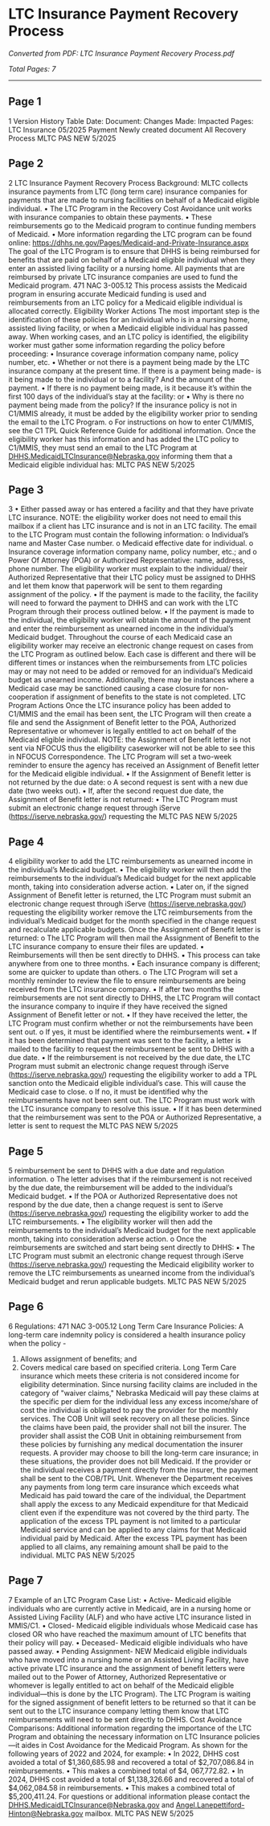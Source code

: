 # LTC Insurance Payment Recovery Process

*Converted from PDF: LTC Insurance Payment Recovery Process.pdf*

*Total Pages: 7*

---


## Page 1

1
Version History Table
Date: Document: Changes Made: Impacted Pages:
LTC Insurance
05/2025 Payment Newly created document All
Recovery Process
MLTC PAS NEW 5/2025



## Page 2

2
LTC Insurance Payment Recovery
Process
Background: MLTC collects insurance payments from LTC (long term care) insurance
companies for payments that are made to nursing facilities on behalf of a Medicaid eligible
individual.
• The LTC Program in the Recovery Cost Avoidance unit works with insurance companies
to obtain these payments.
• These reimbursements go to the Medicaid program to continue funding members of
Medicaid.
• More information regarding the LTC program can be found online:
https://dhhs.ne.gov/Pages/Medicaid-and-Private-Insurance.aspx
The goal of the LTC Program is to ensure that DHHS is being reimbursed for benefits that are
paid on behalf of a Medicaid eligible individual when they enter an assisted living facility or a
nursing home. All payments that are reimbursed by private LTC insurance companies are used to
fund the Medicaid program. 471 NAC 3-005.12
This process assists the Medicaid program in ensuring accurate Medicaid funding is used and
reimbursements from an LTC policy for a Medicaid eligible individual is allocated correctly.
Eligibility Worker Actions
The most important step is the identification of these policies for an individual who is in a
nursing home, assisted living facility, or when a Medicaid eligible individual has passed away.
When working cases, and an LTC policy is identified, the eligibility worker must gather some
information regarding the policy before proceeding:
• Insurance coverage information company name, policy number, etc.
• Whether or not there is a payment being made by the LTC insurance company at the
present time. If there is a payment being made- is it being made to the individual or to a
facility? And the amount of the payment.
• If there is no payment being made, is it because it’s within the first 100 days of the
individual’s stay at the facility: or
• Why is there no payment being made from the policy?
If the insurance policy is not in C1/MMIS already, it must be added by the eligibility worker
prior to sending the email to the LTC Program.
o For instructions on how to enter C1/MMIS, see the C1 TPL Quick Reference Guide for
additional information.
Once the eligibility worker has this information and has added the LTC policy to C1/MMIS, they
must send an email to the LTC Program at DHHS.MedicaidLTCInsurance@Nebraska.gov
informing them that a Medicaid eligible individual has:
MLTC PAS NEW 5/2025



## Page 3

3
• Either passed away or has entered a facility and that they have private LTC insurance.
NOTE: the eligibility worker does not need to email this mailbox if a client has LTC
insurance and is not in an LTC facility.
The email to the LTC Program must contain the following information:
o Individual’s name and Master Case number.
o Medicaid effective date for individual.
o Insurance coverage information company name, policy number, etc.; and
o Power Of Attorney (POA) or Authorized Representative: name, address,
phone number.
The eligibility worker must explain to the individual/ their Authorized Representative that their
LTC policy must be assigned to DHHS and let them know that paperwork will be sent to them
regarding assignment of the policy.
• If the payment is made to the facility, the facility will need to forward the payment to
DHHS and can work with the LTC Program through their process outlined below.
• If the payment is made to the individual, the eligibility worker will obtain the amount of
the payment and enter the reimbursement as unearned income in the individual’s
Medicaid budget.
Throughout the course of each Medicaid case an eligibility worker may receive an electronic
change request on cases from the LTC Program as outlined below. Each case is different and
there will be different times or instances when the reimbursements from LTC policies may or
may not need to be added or removed for an individual’s Medicaid budget as unearned income.
Additionally, there may be instances where a Medicaid case may be sanctioned causing a case
closure for non-cooperation if assignment of benefits to the state is not completed.
LTC Program Actions
Once the LTC insurance policy has been added to C1/MMIS and the email has been sent, the
LTC Program will then create a file and send the Assignment of Benefit letter to the POA,
Authorized Representative or whomever is legally entitled to act on behalf of the Medicaid
eligible individual.
NOTE: the Assignment of Benefit letter is not sent via NFOCUS thus the eligibility caseworker
will not be able to see this in NFOCUS Correspondence.
The LTC Program will set a two-week reminder to ensure the agency has received an Assignment
of Benefit letter for the Medicaid eligible individual.
• If the Assignment of Benefit letter is not returned by the due date:
o A second request is sent with a new due date (two weeks out).
▪ If, after the second request due date, the Assignment of Benefit letter is not
returned:
• The LTC Program must submit an electronic change request
through iServe (https://iserve.nebraska.gov/) requesting the
MLTC PAS NEW 5/2025



## Page 4

4
eligibility worker to add the LTC reimbursements as unearned
income in the individual’s Medicaid budget.
• The eligibility worker will then add the reimbursements to the
individual’s Medicaid budget for the next applicable month, taking
into consideration adverse action.
▪ Later on, if the signed Assignment of Benefit letter is returned, the LTC
Program must submit an electronic change request through iServe
(https://iserve.nebraska.gov/) requesting the eligibility worker remove the
LTC reimbursements from the individual’s Medicaid budget for the month
specified in the change request and recalculate applicable budgets.
Once the Assignment of Benefit letter is returned:
o The LTC Program will then mail the Assignment of Benefit to the LTC insurance
company to ensure their files are updated.
▪ Reimbursements will then be sent directly to DHHS.
▪ This process can take anywhere from one to three months.
• Each insurance company is different; some are quicker to update
than others.
o The LTC Program will set a monthly reminder to review the file to ensure
reimbursements are being received from the LTC insurance company.
▪ If after two months the reimbursements are not sent directly to DHHS, the
LTC Program will contact the insurance company to inquire if they have
received the signed Assignment of Benefit letter or not.
• If they have received the letter, the LTC Program must confirm
whether or not the reimbursements have been sent out.
o If yes, it must be identified where the reimbursements went.
▪ If it has been determined that payment was sent to
the facility, a letter is mailed to the facility to
request the reimbursement be sent to DHHS with a
due date.
• If the reimbursement is not received by the
due date, the LTC Program must submit an
electronic change request through iServe
(https://iserve.nebraska.gov/) requesting the
eligibility worker to add a TPL sanction onto
the Medicaid eligible individual’s case. This
will cause the Medicaid case to close.
o If no, it must be identified why the reimbursements have
not been sent out. The LTC Program must work with the
LTC insurance company to resolve this issue.
▪ If it has been determined that the reimbursement
was sent to the POA or Authorized
Representative, a letter is sent to request the
MLTC PAS NEW 5/2025



## Page 5

5
reimbursement be sent to DHHS with a due date
and regulation information.
o The letter advises that if the
reimbursement is not received by the
due date, the reimbursement will be
added to the individual’s Medicaid
budget.
• If the POA or Authorized Representative
does not respond by the due date, then a
change request is sent to iServe
(https://iserve.nebraska.gov/) requesting the
eligibility worker to add the LTC
reimbursements.
• The eligibility worker will then add the
reimbursements to the individual’s Medicaid
budget for the next applicable month, taking
into consideration adverse action.
o Once the reimbursements are switched and start being sent
directly to DHHS:
▪ The LTC Program must submit an electronic change
request through iServe (https://iserve.nebraska.gov/)
requesting the Medicaid eligibility worker to
remove the LTC reimbursements as unearned
income from the individual’s Medicaid budget and
rerun applicable budgets.
MLTC PAS NEW 5/2025



## Page 6

6
Regulations:
471 NAC 3-005.12
Long Term Care Insurance Policies: A long-term care indemnity policy is considered a health
insurance policy when the policy -
1. Allows assignment of benefits; and
2. Covers medical care based on specified criteria.
Long Term Care insurance which meets these criteria is not considered income for eligibility
determination.
Since nursing facility claims are included in the category of "waiver claims," Nebraska Medicaid
will pay these claims at the specific per diem for the individual less any excess income/share of
cost the individual is obligated to pay the provider for the monthly services. The COB Unit will
seek recovery on all these policies. Since the claims have been paid, the provider shall not bill
the insurer. The provider shall assist the COB Unit in obtaining reimbursement from these
policies by furnishing any medical documentation the insurer requests.
A provider may choose to bill the long-term care insurance; in these situations, the provider does
not bill Medicaid.
If the provider or the individual receives a payment directly from the insurer, the payment shall
be sent to the COB/TPL Unit.
Whenever the Department receives any payments from long term care insurance which exceeds
what Medicaid has paid toward the care of the individual, the Department shall apply the excess
to any Medicaid expenditure for that Medicaid client even if the expenditure was not covered by
the third party. The application of the excess TPL payment is not limited to a particular Medicaid
service and can be applied to any claims for that Medicaid individual paid by Medicaid. After the
excess TPL payment has been applied to all claims, any remaining amount shall be paid to the
individual.
MLTC PAS NEW 5/2025



## Page 7

7
Example of an LTC Program Case List:
• Active- Medicaid eligible individuals who are currently active in Medicaid, are in a
nursing home or Assisted Living Facility (ALF) and who have active LTC insurance
listed in MMIS/C1.
• Closed- Medicaid eligible individuals whose Medicaid case has closed OR who have
reached the maximum amount of LTC benefits that their policy will pay.
• Deceased- Medicaid eligible individuals who have passed away.
• Pending Assignment- NEW Medicaid eligible individuals who have moved into a
nursing home or an Assisted Living Facility, have active private LTC insurance and
the assignment of benefit letters were mailed out to the Power of Attorney,
Authorized Representative or whomever is legally entitled to act on behalf of the
Medicaid eligible individual—this is done by the LTC Program). The LTC Program
is waiting for the signed assignment of benefit letters to be returned so that it can be
sent out to the LTC insurance company letting them know that LTC reimbursements
will need to be sent directly to DHHS.
Cost Avoidance Comparisons:
Additional information regarding the importance of the LTC Program and obtaining the
necessary information on LTC Insurance policies—it aides in Cost Avoidance for the Medicaid
Program. As shown for the following years of 2022 and 2024, for example:
• In 2022, DHHS cost avoided a total of $1,360,685.98 and recovered a total of
$2,707,086.84 in reimbursements.
• This makes a combined total of $4, 067,772.82.
• In 2024, DHHS cost avoided a total of $1,138,326.66 and recovered a total of
$4,062,084.58 in reimbursements.
• This makes a combined total of $5,200,411.24.
For questions or additional information please contact the
DHHS.MedicaidLTCInsurance@Nebraska.gov and Angel.Lanepettiford-Hinton@Nebraska.gov
mailbox.
MLTC PAS NEW 5/2025

